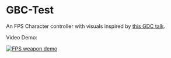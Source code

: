 # GBC-Test
An FPS Character controller with visuals inspired by [this GDC talk](https://www.youtube.com/watch?v=ZW8gWgpptI8&ab_channel=GDC). 

Video Demo:

[![FPS weapon demo](https://img.youtube.com/vi/UWSs6utjMno/0.jpg)](https://youtu.be/UWSs6utjMno)
